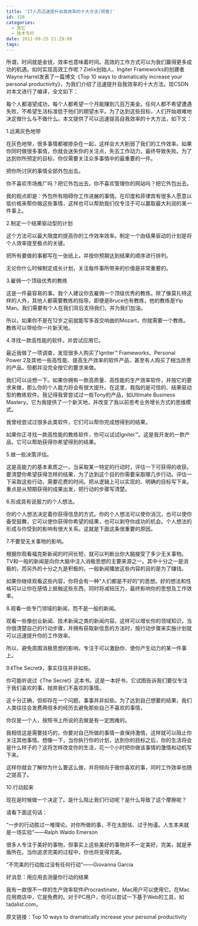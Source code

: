 ```yaml
---
title: 'IT人员迅速提升自我效率的十大方法[转载]'
id: 328
categories:
  - 其它
  - 技术专栏
date: 2011-09-25 21:29:09
tags:
---
```


所谓，时间就是金钱，效率也意味着时间。高效的工作方式可以为我们赢得更多成功的机遇。如何实现高效工作呢？Zielix创始人、Ingiter Frameworks的创建者Wayne Harrel发表了一篇博文《Top 10 ways to dramatically increase your personal productivity》，为我们介绍了迅速提升自我效率的十大方法。现CSDN对本文进行了编译，全文如下：

每个人都渴望成功，每个人都希望一个月能赚到几百万美金。任何人都不希望遭遇失败，不希望生活标准低于他们的期望水平。为了达到这些目标，人们开始艰难地决定做什么与不做什么。本文提供了可以迅速提高自我效率的十大方法，如下文：

1.远离灰色地带

在灰色地带，很多事情都被掺杂在一起，这样会大大削弱了我们的工作效率。如果你同时做很多事情，你就会迷失你的关注点，失去工作动力，最终导致失败。为了达到你所预定的目标，你仅需要关注众多事情中的最重要的一件。

把你所讨厌的事情全部外包出去。

你不喜欢市场推广吗？把它外包出去。你不喜欢管理你的网站吗？把它外包出去。

我的观点即是：外包所有阻碍你工作进展的事情。在印度和菲律宾有很多人愿意以低价格来帮你做这些事情，这样也可以帮助我们仅专注于可以赢取最大利润的某一件事上。

2.制定一个结果驱动型的计划

这个方法可以最大限度的提高你的工作效率效率。制定一个由结果驱动的计划是将个人效率提至极点的关键。

把所有要做的事都写在一张纸上，并按你预期达到结果的顺序进行排列。

无论你什么时候制定成长计划，关注每件事所带来的价值是非常重要的。

3.雇佣一个顶级优秀的教练

这是一件最容易的事。我个人建议你去雇佣一个顶级优秀的教练。除了像莫扎特这样的人外，其他人都需要教练的指导。即便是Bruce也有教练，他的教练是Yip Man。我们需要有个人在我们背后支持我们，并为我们加油。

所以，如果你不是在12岁之前就能写多首交响曲的Mozart，你就需要一个教练。教练可以带给你一片新天地。

4.寻找一款高性能的软件，并尝试应用它。

最近我做了一项调查，发现很多人购买了Igniter™ Frameworks、Personal Power 2及其他一些高性能、提高生产效率的软件产品，甚至有人购买了相当昂贵的产品，但都并没完全按它的要求来做。

我们可以设想一下。如果你拥有一款高质量、高性能的生产效率软件，并按它的要求来做，那么你的个人能力将会有很大提升。在这里，我指的是可信的、结果驱动型的教练软件。我记得我曾尝试过一些Tony的产品，如Ultimate Business Mastery。它为我提供了一个新天地，并改变了我以前思考业务增长方式的思维模式。

我曾经尝试过很多此类软件，它们可以帮你完成想得到的结果。

如果你正寻找一款高性能的教练软件，你可以试试Igniter™。这是我开发的一款产品，它可以帮助获得你希望得到的结果。

5.做一些决策评估。

这是高能力的基本素质之一。当采取某一特定的行动时，评估一下可获得的收获。要清楚你希望获得怎样的结果，为了达到这个目的你需要采取哪几步行动。评估一下采取这些行动，需要花费的时间。把从逻辑上可以实现的、明确的目标写下来。重点是从预期获得的成果出发，把行动的步骤写清楚。

6.形成具有说服力的个人想法。

你的个人想法决定着你获得信息的方式。你的个人想法可以使你消沉，也可以使你备受鼓舞，它可以使你获得你希望的结果，也可以剥夺你成功的机会。个人想法的形成与你受到的影响有很大关系。这就是下面这条很重要的原因。

7.不要受无关事物的影响。

根据你观看福克斯新闻的时间长短，就可以判断出你大脑接受了多少无关事物。TV和一般的新闻是向你大脑中注入消极思想的主要来源之一。其中十分之一是消极的，而另外的十分之九是积极的。一般新闻播放这些内容的目的是为了赚钱。

如果你继续观看这些内容，你将会有一种“人们都是不好的”的思想。好的想法和性格可以让你在感情上抵触这些东西，同时将减轻压力，最终影响你的思想及工作效率。

8.观看一些专门领域的新闻，而不是一般的新闻。

观看一些像创业新闻、技术新闻之类的新闻内容。这样可以增长你的领域知识，当你很清楚自己的行动步骤，并拥有获取新信息的方法时，按行动步骤来实施计划就可以迅速提升你的工作效率。

所以，避免周围消极思想的影响，专注于可以激励你、使你产生动力的某一件事上。

9.《The Secret》，事实往往并非如些。

你可能听说过《The Secret》这本书。这是一本好书，它试图告诉我们要仅专注于我们喜欢的事，抛弃我们不喜欢的事情。

这十分正确，但却存在一个问题，事事并非如些。为了达到自己想要的结果，我们人类往往会发费两倍多的经历去避免那些自己不喜欢的事情，

你仅是一个人，按照书上所说的去做是有一定困难的。

我相信这是需要技巧的，你要对自己所做的事情一直保持激情，这样就可以阻止你关注其他事情。想像一下，当你执行你的计划，达到你的目标之后，你的生活将会是什么样子的？这将怎样改变你的生活，花一个小时把你做该事情的激情和动机写下来。

这样你就会了解你为什么要这么做，并将倾向于做你喜欢的事，同时工作效率也随之提高了。

10.行动起来

现在是时候做一个决定了。是什么阻止我们行动呢？是什么导致了这个摩擦呢？

请看下面这句话：

“一步的行动胜过一堆理论。对你所做的事，不在太胆怯、过于拘谨。人生本来就是一场实验”——Ralph Waldo Emerson

很多人专注于美好的事物，但事实上这些美好的事物并不一定美好。完美，就是矛盾所在。当你追求完美的过程中，你也将变得完美。

“不完美的行动胜过没有任何行动”——Giovanna Garcia

好消息：用应用去测量你行动的结果

我有一款很不一样的生产效率软件iProcrastinate，Mac用户可以使用它。在Mac应用商店中，它是免费的。对于PC用户，你可以尝试一下基于Web的工具，如tadalist.com。

原文链接：Top 10 ways to dramatically increase your personal productivity
